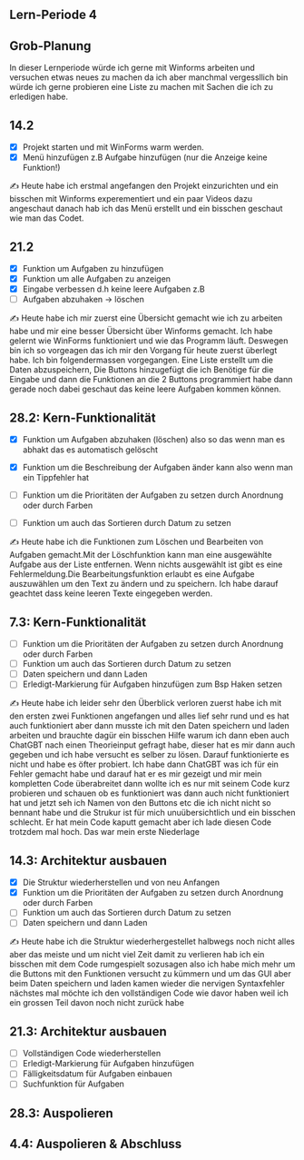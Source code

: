 ## Lern-Periode 4


## Grob-Planung
In dieser Lernperiode würde ich gerne mit Winforms arbeiten und versuchen etwas neues zu machen da ich aber manchmal vergessllich bin würde ich gerne probieren eine Liste zu machen mit Sachen die ich zu erledigen habe.

## 14.2
- [x] Projekt starten und mit WinForms warm werden.
- [x] Menü hinzufügen z.B Aufgabe hinzufügen (nur die Anzeige keine Funktion!)

✍️ Heute habe ich erstmal angefangen den Projekt einzurichten und ein bisschen mit Winforms experementiert und ein paar Videos dazu angeschaut danach hab ich das Menü erstellt und ein bisschen geschaut wie man das Codet.



## 21.2
- [x] Funktion um Aufgaben zu hinzufügen
- [x] Funktion um alle Aufgaben zu anzeigen
- [x] Eingabe verbessen d.h keine leere Aufgaben z.B
- [ ] Aufgaben abzuhaken -> löschen

✍️ Heute habe ich mir zuerst eine Übersicht gemacht wie ich zu arbeiten habe und mir eine besser Übersicht über Winforms gemacht. Ich habe gelernt wie WinForms funktioniert und wie das Programm läuft. Deswegen bin ich so vorgeagen das ich mir den Vorgang für heute zuerst überlegt habe. Ich bin folgendermassen vorgegangen. Eine Liste erstellt um die Daten abzuspeichern, Die Buttons hinzugefügt die ich Benötige für die Eingabe und dann die Funktionen an die 2 Buttons programmiert habe dann gerade noch dabei geschaut das keine leere Aufgaben kommen können.



## 28.2: Kern-Funktionalität

- [x] Funktion um Aufgaben abzuhaken (löschen) also so das wenn man es abhakt das es automatisch gelöscht
- [x] Funktion um die Beschreibung der Aufgaben änder kann also wenn man ein Tippfehler hat
- [ ] Funktion um die Prioritäten der Aufgaben zu setzen durch Anordnung oder durch Farben
- [ ] Funktion um auch das Sortieren durch Datum zu setzen

      
✍️ Heute habe ich die Funktionen zum Löschen und Bearbeiten von Aufgaben gemacht.Mit der Löschfunktion kann man eine ausgewählte Aufgabe aus der Liste entfernen. Wenn nichts ausgewählt ist gibt es eine Fehlermeldung.Die Bearbeitungsfunktion erlaubt es eine Aufgabe auszuwählen um den Text zu ändern und zu speichern. Ich habe darauf geachtet dass keine leeren Texte eingegeben werden.

## 7.3: Kern-Funktionalität

- [ ] Funktion um die Prioritäten der Aufgaben zu setzen durch Anordnung oder durch Farben
- [ ] Funktion um auch das Sortieren durch Datum zu setzen
- [ ] Daten speichern und dann Laden
- [ ] Erledigt-Markierung für Aufgaben hinzufügen zum Bsp Haken setzen

✍️ Heute habe ich leider sehr den Überblick verloren zuerst habe ich mit den ersten zwei Funktionen angefangen und alles lief sehr rund und es hat auch funktioniert aber dann musste ich mit den Daten speichern und laden arbeiten und brauchte dagür ein bisschen Hilfe warum ich dann eben auch ChatGBT nach einen Theorieinput gefragt habe, dieser hat es mir dann auch gegeben und ich habe versucht es selber zu lösen. Darauf funktionierte es nicht und habe es öfter probiert. Ich habe dann ChatGBT was ich für ein Fehler gemacht habe und darauf hat er es mir gezeigt und mir mein kompletten Code überabreitet dann wollte ich es nur mit seinem Code kurz probieren und schauen ob es funktioniert was dann auch nicht funktioniert hat und jetzt seh ich Namen von den Buttons etc die ich nicht nicht so bennant habe und die Strukur ist für mich unuübersichtlich und ein bisschen schlecht. Er hat mein Code kaputt gemacht aber ich lade diesen Code trotzdem mal hoch. Das war mein erste Niederlage
      
## 14.3: Architektur ausbauen

- [x] Die Struktur wiederherstellen und von neu Anfangen
- [x] Funktion um die Prioritäten der Aufgaben zu setzen durch Anordnung oder durch Farben
- [ ] Funktion um auch das Sortieren durch Datum zu setzen
- [ ] Daten speichern und dann Laden

✍️ Heute habe ich die Struktur wiederhergestellet halbwegs noch nicht alles aber das meiste und um nicht viel Zeit damit zu verlieren hab ich ein bisschen mit dem Code rumgespielt sozusagen also ich habe mich mehr um die Buttons mit den Funktionen versucht zu kümmern und um das GUI aber beim Daten speichern und laden kamen wieder die nervigen Syntaxfehler nächstes mal möchte ich den vollständigen Code wie davor haben weil ich ein grossen Teil davon noch nicht zurück habe
## 21.3: Architektur ausbauen

- [ ] Vollständigen Code wiederherstellen
- [ ] Erledigt-Markierung für Aufgaben hinzufügen
- [ ] Fälligkeitsdatum für Aufgaben einbauen
- [ ] Suchfunktion für Aufgaben

## 28.3: Auspolieren
## 4.4: Auspolieren & Abschluss
